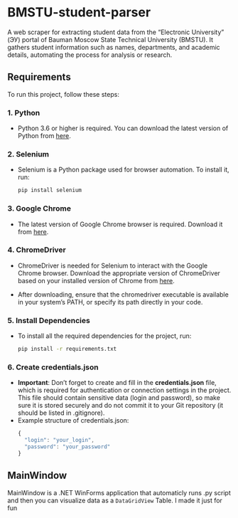 # BMSTU-student-parser
A web scraper for extracting student data from the “Electronic University” (ЭУ) portal of Bauman Moscow State Technical University (BMSTU). It gathers student information such as names, departments, and academic details, automating the process for analysis or research.

## Requirements

To run this project, follow these steps:

### 1. Python
- Python 3.6 or higher is required. You can download the latest version of Python from [here](https://www.python.org/downloads/).

### 2. Selenium
- Selenium is a Python package used for browser automation. To install it, run:
  ```bash
  pip install selenium

### 3. Google Chrome
- The latest version of Google Chrome browser is required. Download it from [here](https://www.google.com/chrome/).

### 4. ChromeDriver
- ChromeDriver is needed for Selenium to interact with the Google Chrome browser. Download the appropriate version of ChromeDriver based on your installed version of Chrome from [here](https://developer.chrome.com/docs/chromedriver/downloads).

- After downloading, ensure that the chromedriver executable is available in your system’s PATH, or specify its path directly in your code.

### 5. Install Dependencies
- To install all the required dependencies for the project, run:
  ```bash
  pip install -r requirements.txt

### 6. Create credentials.json
- **Important**: Don’t forget to create and fill in the **credentials.json** file, which is required for authentication or connection settings in the project. This file should contain sensitive data (login and password), so make sure it is stored securely and do not commit it to your Git repository (it should be listed in .gitignore).
- Example structure of credentials.json:
  ```javascript
  {
    "login": "your_login",
    "password": "your_password"
  }

## MainWindow
MainWindow is a .NET WinForms application that automaticly runs .py script and then you can visualize data as a `DataGridView` Table. I made it just for fun